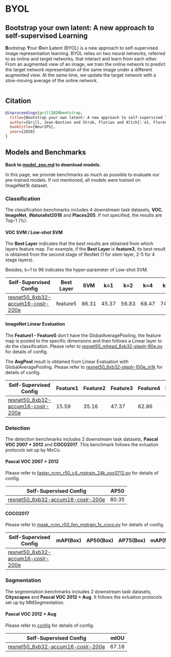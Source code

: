 # BYOL

## Bootstrap your own latent: A new approach to self-supervised Learning

<!-- [ABSTRACT] -->

**B**ootstrap **Y**our **O**wn **L**atent (BYOL) is a new approach to self-supervised image representation learning. BYOL relies on two neural networks, referred to as online and target networks, that interact and learn from each other. From an augmented view of an image, we train the online network to predict the target network representation of the same image under a different augmented view. At the same time, we update the target network with a slow-moving average of the online network.

<!-- [IMAGE] -->
<div align="center">
<img  />
</div>

## Citation

<!-- [ALGORITHM] -->

```bibtex
@inproceedings{grill2020bootstrap,
  title={Bootstrap your own latent: A new approach to self-supervised learning},
  author={Grill, Jean-Bastien and Strub, Florian and Altch{\'e}, Florent and Tallec, Corentin and Richemond, Pierre H and Buchatskaya, Elena and Doersch, Carl and Pires, Bernardo Avila and Guo, Zhaohan Daniel and Azar, Mohammad Gheshlaghi and others},
  booktitle={NeurIPS},
  year={2020}
}
```

## Models and Benchmarks

**Back to [model_zoo.md](../../../docs/model_zoo.md) to download models.**

In this page, we provide benchmarks as much as possible to evaluate our pre-trained models. If not mentioned, all models were trained on ImageNet1k dataset.

### Classification

The classification benchmarks includes 4 downstream task datasets, **VOC**, **ImageNet**,  **iNaturalist2018** and **Places205**. If not specified, the results are  Top-1 (%).

#### VOC SVM / Low-shot SVM

The **Best Layer** indicates that the best results are obtained from which layers feature map. For example, if the **Best Layer** is **feature3**, its best result is obtained from the second stage of ResNet (1 for stem layer, 2-5 for 4 stage layers).

Besides, k=1 to 96 indicates the hyper-parameter of Low-shot SVM.

| Self-Supervised Config                                                              | Best Layer | SVM   | k=1   | k=2   | k=4   | k=8   | k=16  | k=32  | k=64  | k=96  |
| ----------------------------------------------------------------------------------- | ---------- | ----- | ----- | ----- | ----- | ----- | ----- | ----- | ----- | ----- |
| [resnet50_8xb32-accum16-coslr-200e](byol_resnet50_8xb32-accum16-coslr-200e_in1k.py) | feature5   | 86.31 | 45.37 | 56.83 | 68.47 | 74.12 | 78.30 | 81.53 | 83.56 | 84.73 |

#### ImageNet Linear Evaluation

The **Feature1 - Feature5** don't have the GlobalAveragePooling, the feature map is pooled to the specific dimensions and then follows a Linear layer to do the classification. Please refer to [resnet50_mhead_8xb32-steplr-90e.py](../../benchmarks/classification/imagenet/resnet50_mhead_8xb32-steplr-90e_in1k.py) for details of config.

The **AvgPool** result is obtained from Linear Evaluation with GlobalAveragePooling. Please refer to [resnet50_8xb32-steplr-100e_in1k](../../benchmarks/classification/imagenet/resnet50_8xb32-steplr-100e_in1k.py) for details of config.

| Self-Supervised Config                                                              | Feature1 | Feature2 | Feature3 | Feature4 | Feature5 | AvgPool |
| ----------------------------------------------------------------------------------- | -------- | -------- | -------- | -------- | -------- | ------- |
| [resnet50_8xb32-accum16-coslr-200e](byol_resnet50_8xb32-accum16-coslr-200e_in1k.py) | 15.59    | 35.16    | 47.37    | 62.86    | 71.62    | 67.68   |

### Detection

The detection benchmarks includes 2 downstream task datasets, **Pascal VOC 2007 + 2012** and **COCO2017**. This benchmark follows the evluation protocols set up by MoCo.

#### Pascal VOC 2007 + 2012

Please refer to [faster_rcnn_r50_c4_mstrain_24k_voc0712.py](../../benchmarks/mmdetection/voc0712/faster_rcnn_r50_c4_mstrain_24k_voc0712.py) for details of config.

| Self-Supervised Config                                                              | AP50  |
| ----------------------------------------------------------------------------------- | ----- |
| [resnet50_8xb32-accum16-coslr-200e](byol_resnet50_8xb32-accum16-coslr-200e_in1k.py) | 80.35 |

#### COCO2017

Please refer to [mask_rcnn_r50_fpn_mstrain_1x_coco.py](../../benchmarks/mmdetection/coco/mask_rcnn_r50_fpn_mstrain_1x_coco.py) for details of config.

| Self-Supervised Config                                                              | mAP(Box) | AP50(Box) | AP75(Box) | mAP(Mask) | AP50(Mask) | AP75(Mask) |
| ----------------------------------------------------------------------------------- | -------- | --------- | --------- | --------- | ---------- | ---------- |
| [resnet50_8xb32-accum16-coslr-200e](byol_resnet50_8xb32-accum16-coslr-200e_in1k.py) |          |           |           |           |            |            |

### Segmentation

The segmentation benchmarks includes 2 downstream task datasets, **Cityscapes** and **Pascal VOC 2012 + Aug**. It follows the evluation protocols set up by MMSegmentation.

#### Pascal VOC 2012 + Aug

Please refer to [config](configs/benchmarks/mmsegmentation/voc12aug/fcn_r50-d8_512x512_20k_voc12aug.py) for details of config.

| Self-Supervised Config                                                              | mIOU  |
| ----------------------------------------------------------------------------------- | ----- |
| [resnet50_8xb32-accum16-coslr-200e](byol_resnet50_8xb32-accum16-coslr-200e_in1k.py) | 67.16 |
